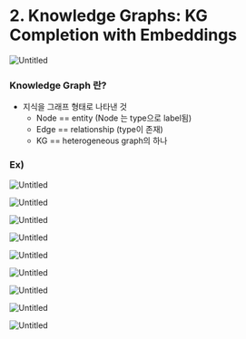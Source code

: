 # 2. Knowledge Graphs: KG Completion with Embeddings

![Untitled](2%20Knowledge%20Graphs%20KG%20Completion%20with%20Embeddings%20a12b0f8329a9411d9d874d80db0bff2f/Untitled.png)

### Knowledge Graph 란?

- 지식을 그래프 형태로 나타낸 것
    - Node == entity (Node 는 type으로 label됨)
    - Edge == relationship (type이 존재)
    - KG == heterogeneous graph의 하나

### Ex)

![Untitled](2%20Knowledge%20Graphs%20KG%20Completion%20with%20Embeddings%20a12b0f8329a9411d9d874d80db0bff2f/Untitled%201.png)

![Untitled](2%20Knowledge%20Graphs%20KG%20Completion%20with%20Embeddings%20a12b0f8329a9411d9d874d80db0bff2f/Untitled%202.png)

![Untitled](2%20Knowledge%20Graphs%20KG%20Completion%20with%20Embeddings%20a12b0f8329a9411d9d874d80db0bff2f/Untitled%203.png)

![Untitled](2%20Knowledge%20Graphs%20KG%20Completion%20with%20Embeddings%20a12b0f8329a9411d9d874d80db0bff2f/Untitled%204.png)

![Untitled](2%20Knowledge%20Graphs%20KG%20Completion%20with%20Embeddings%20a12b0f8329a9411d9d874d80db0bff2f/Untitled%205.png)

![Untitled](2%20Knowledge%20Graphs%20KG%20Completion%20with%20Embeddings%20a12b0f8329a9411d9d874d80db0bff2f/Untitled%206.png)

![Untitled](2%20Knowledge%20Graphs%20KG%20Completion%20with%20Embeddings%20a12b0f8329a9411d9d874d80db0bff2f/Untitled%207.png)

![Untitled](2%20Knowledge%20Graphs%20KG%20Completion%20with%20Embeddings%20a12b0f8329a9411d9d874d80db0bff2f/Untitled%208.png)

![Untitled](2%20Knowledge%20Graphs%20KG%20Completion%20with%20Embeddings%20a12b0f8329a9411d9d874d80db0bff2f/Untitled%209.png)